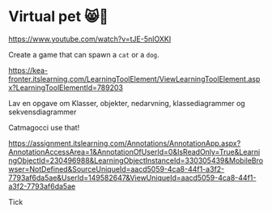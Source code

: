 # Virtual pet 😸🐶

https://www.youtube.com/watch?v=tJE-5nIOXKI

Create a game that can spawn a `cat` or a `dog`. 





https://kea-fronter.itslearning.com/LearningToolElement/ViewLearningToolElement.aspx?LearningToolElementId=789203



Lav en opgave om Klasser, objekter, nedarvning, klassediagrammer og sekvensdiagrammer

Catmagocci use that!

https://assignment.itslearning.com/Annotations/AnnotationApp.aspx?AnnotationAccessArea=1&AnnotationOfUserId=0&IsReadOnly=True&LearningObjectId=230496988&LearningObjectInstanceId=330305439&MobileBrowser=NotDefined&SourceUniqueId=aacd5059-4ca8-44f1-a3f2-7793af6da5ae&UserId=149582647&ViewUniqueId=aacd5059-4ca8-44f1-a3f2-7793af6da5ae

Tick